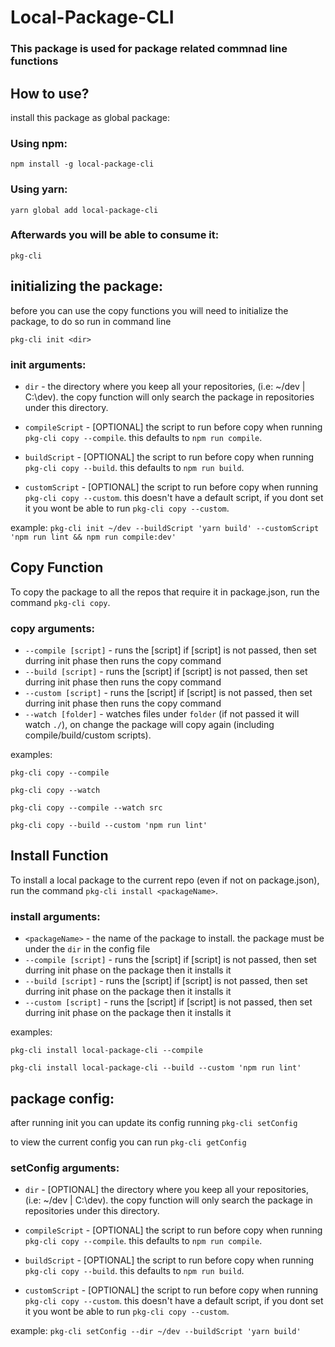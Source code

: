 # Local-Package-CLI

### This package is used for package related commnad line functions


## How to use?

install this package as global package:

### Using npm:

`npm install -g local-package-cli`

### Using yarn:

`yarn global add local-package-cli`

### Afterwards you will be able to consume it:

`pkg-cli`

## initializing the package:

before you can use the copy functions you will need to initialize the package, to do so run in command line

`pkg-cli init <dir>`

### init arguments:

- `dir` - the directory where you keep all your repositories, (i.e: ~/dev | C:\dev). the copy function will only search the package in repositories under this directory.

- `compileScript` - [OPTIONAL] the script to run before copy when running `pkg-cli copy --compile`. this defaults to `npm run compile`.

- `buildScript` - [OPTIONAL] the script to run before copy when running `pkg-cli copy --build`. this defaults to `npm run build`.

- `customScript` - [OPTIONAL] the script to run before copy when running `pkg-cli copy --custom`. this doesn't have a default script, if you dont set it you wont be able to run `pkg-cli copy --custom`.

example: `pkg-cli init ~/dev --buildScript 'yarn build' --customScript 'npm run lint && npm run compile:dev'`

## Copy Function

To copy the package to all the repos that require it in package.json, run the command `pkg-cli copy`.

### copy arguments:

- `--compile [script]` - runs the [script] if [script] is not passed, then <compileScript> set durring init phase then runs the copy command
- `--build [script]` - runs the [script] if [script] is not passed, then <buildScript> set durring init phase then runs the copy command
- `--custom [script]` - runs the [script] if [script] is not passed, then <customScript> set durring init phase then runs the copy command
- `--watch [folder]` - watches files under `folder` (if not passed it will watch `./`), on change the package will copy again (including compile/build/custom scripts).

examples:

`pkg-cli copy --compile`

`pkg-cli copy --watch`

`pkg-cli copy --compile --watch src`

`pkg-cli copy --build --custom 'npm run lint'`

## Install Function

To install a local package to the current repo (even if not on package.json), run the command `pkg-cli install <packageName>`.

### install arguments:

- `<packageName>` - the name of the package to install. the package must be under the `dir` in the config file
- `--compile [script]` - runs the [script] if [script] is not passed, then <compileScript> set durring init phase on the package then it installs it
- `--build [script]` - runs the [script] if [script] is not passed, then <buildScript> set durring init phase on the package then it installs it
- `--custom [script]` - runs the [script] if [script] is not passed, then <customScript> set durring init phase on the package then it installs it

examples:

`pkg-cli install local-package-cli --compile`

`pkg-cli install local-package-cli --build --custom 'npm run lint'`

## package config:

after running init you can update its config running `pkg-cli setConfig`

to view the current config you can run `pkg-cli getConfig`

### setConfig arguments:

- `dir` - [OPTIONAL] the directory where you keep all your repositories, (i.e: ~/dev | C:\dev). the copy function will only search the package in repositories under this directory.

- `compileScript` - [OPTIONAL] the script to run before copy when running `pkg-cli copy --compile`. this defaults to `npm run compile`.

- `buildScript` - [OPTIONAL] the script to run before copy when running `pkg-cli copy --build`. this defaults to `npm run build`.

- `customScript` - [OPTIONAL] the script to run before copy when running `pkg-cli copy --custom`. this doesn't have a default script, if you dont set it you wont be able to run `pkg-cli copy --custom`.

example: `pkg-cli setConfig --dir ~/dev --buildScript 'yarn build'`
